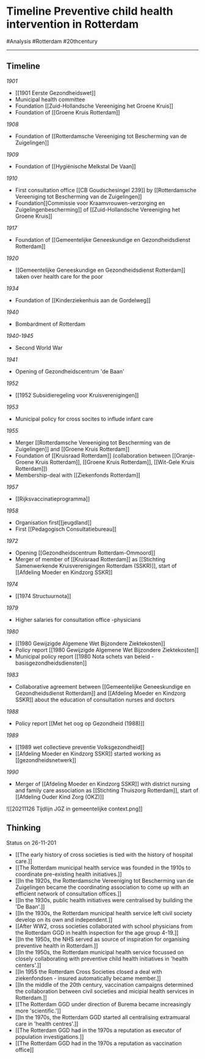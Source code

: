 # Timeline Preventive child health intervention in Rotterdam
#Analysis #Rotterdam #20thcentury 

---

## Timeline

*1901*
- [[1901 Eerste Gezondheidswet]]
- Municipal health committee
- Foundation [[Zuid-Hollandsche Vereeniging het Groene Kruis]]
- Foundation of [[Groene Kruis Rotterdam]]

*1908*
- Foundation of [[Rotterdamsche Vereeniging tot Bescherming van de Zuigelingen]]

*1909*
- Foundation of [[Hygiënische Melkstal De Vaan]]

*1910*
- First consultation office [[CB Goudschesingel 239]] by [[Rotterdamsche Vereeniging tot Bescherming van de Zuigelingen]]
- Foundation[[Commissie voor Kraamvrouwen-verzorging en Zuigelingenbescherming]] of [[Zuid-Hollandsche Vereeniging het Groene Kruis]]

*1917*
- Foundation of [[Gemeentelijke Geneeskundige en Gezondheidsdienst Rotterdam]]

*1920*
- [[Gemeentelijke Geneeskundige en Gezondheidsdienst Rotterdam]] taken over health care for the poor

*1934*
- Foundation of [[Kinderziekenhuis aan de Gordelweg]]

*1940*
- Bombardment of Rotterdam

*1940-1945*
- Second World War

*1941*
- Opening of Gezondheidscentrum 'de Baan'

*1952*
- [[1952 Subsidieregeling voor Kruisverenigingen]]

*1953*
- Municipal policy for cross socites to influde infant care

*1955*
- Merger [[Rotterdamsche Vereeniging tot Bescherming van de Zuigelingen]] and [[Groene Kruis Rotterdam]]
- Foundation of [[Kruisraad Rotterdam]] (collaboration between  [[Oranje-Groene Kruis Rotterdam]], [[Groene Kruis Rotterdam]], [[Wit-Gele Kruis Rotterdam]])
- Membership-deal with [[Ziekenfonds Rotterdam]]

*1957*
- [[Rijksvaccinatieprogramma]]

*1958*
- Organisation first[[jeugdland]]
- First [[Pedagogisch Consultatiebureau]]

*1972*
- Opening [[Gezondheidscentrum Rotterdam-Ommoord]]
- Merger of member of [[Kruisraad Rotterdam]] as [[Stichting Samenwerkende Kruisverenigingen Rotterdam (SSKR)]], start of [[Afdeling Moeder en Kindzorg SSKR]]

*1974*
- [[1974 Structuurnota]]

*1979*
- Higher salaries for consultation office -physicians

*1980*
- [[1980 Gewijzigde Algemene Wet Bijzondere Ziektekosten]]
-  Policy report [[1980 Gewijzigde Algemene Wet Bijzondere Ziektekosten]]
- Municipal policy report [[1980 Nota schets van beleid - basisgezondheidsdiensten]]

*1983*
- Collaborative agreement between [[Gemeentelijke Geneeskundige en Gezondheidsdienst Rotterdam]] and [[Afdeling Moeder en Kindzorg SSKR]] about the education of consultation nurses and doctors

*1988*
- Policy report [[Met het oog op Gezondheid (1988)]]

*1989*
- [[1989 wet collectieve preventie Volksgezondheid]]
- [[Afdeling Moeder en Kindzorg SSKR]] started working as [[gezondheidsnetwerk]]

*1990*
- Merger of [[Afdeling Moeder en Kindzorg SSKR]] with district nursing and family care association as [[Stichting Thuiszorg Rotterdam]], start of [[Afdeling Ouder Kind Zorg (OKZ)]]

![[20211126 Tijdlijn JGZ in gemeentelijke context.png]]

## Thinking

Status on 26-11-201
- [[The early history of cross societies is tied with the history of hospital care.]]
- [[The Rotterdam municipal health service was founded in the 1910s to coordinate pre-existing health initiatives.]]
- [[In the 1920s, the Rotterdamsche Vereeniging tot Bescherming van de Zuigelingen became the coordinating association to come up with an efficient network of consultation offices.]]
- [[In the 1930s, public health initiatives were centralised by building the 'De Baan'.]]
- [[In the 1930s, the Rotterdam municipal health service left civil society develop on its own and independent.]]
- [[After WW2, cross societies collaborated with school physicians from the Rotterdam GGD in health inspection for the age group 4-19.]]
- [[In the 1950s, the NHS served as source of inspiration for organising preventive health in Rotterdam.]]
- [[In the 1950s, the Rotterdam municipal health service focussed on closely collaborating with preventive child health initiatives in 'health centers'.]]
- [[In 1955 the Rotterdam Cross Societies closed a deal with ziekenfondsen - insured automatically became member.]]
- [[In the middle of the 20th century, vaccination campaigns determined the collaboration between civil societies and micipial health services in Rotterdam.]]
- [[The Rotterdam GGD under direction of Burema became increasingly more 'scientific.']]
- [[In the 1970s, the Rotterdam GGD started all centralising extramuaral care in 'health centres'.]]
- [[The Rotterdam GGD had in the 1970s a reputation as executor of population investigations.]]
- [[The Rotterdam GGD had in the 1970s a reputation as vaccination office]]